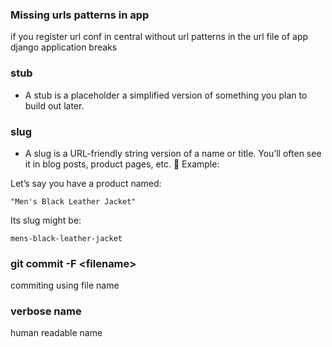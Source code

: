 
### Missing urls patterns in app
if you register url conf in central
without url patterns in the url file of app 
django application breaks


### stub 
- A stub is a placeholder a simplified version of something you plan to build out later.

### slug
- A slug is a URL-friendly string version of a name or title. You’ll often see it in blog posts, product pages, etc.
📌 Example:

Let’s say you have a product named:

    "Men's Black Leather Jacket"

Its slug might be:

    mens-black-leather-jacket


### git commit -F \<filename\>
commiting using file name

### verbose name
human readable name 